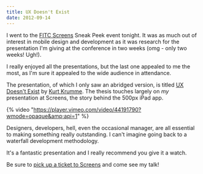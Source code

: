 ```yaml
---
title: UX Doesn't Exist
date: 2012-09-14
---
```


I went to the [FITC Screens](http://www.fitc.ca) Sneak Peek event tonight. It was as much out of interest in mobile design and development as it was research for the presentation I'm giving at the conference in two weeks (omg - only two weeks! Ugh!).

I really enjoyed all the presentations, but the last one appealed to me the most, as I'm sure it appealed to the wide audience in attendance.

The presentation, of which I only saw an abridged version, is titled [UX Doesn't Exist](http://vimeo.com/44191790) by [Kurt Krumme](http://twitter.com/burtbrumme). The thesis touches largely on _my_ presentation at Screens, the story behind the 500px iPad app.

{% video "https://player.vimeo.com/video/44191790?wmode=opaque&amp;api=1" %}

Designers, developers, hell, even the occasional manager, are all essential to making something really outstanding. I can't imagine going back to a waterfall development methodology.

It's a fantastic presentation and I really recommend you give it a watch.

Be sure to [pick up a ticket to Screens](http://screens2012.eventbrite.com) and come see my talk!
